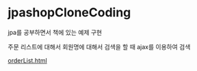 # jpashopCloneCoding
jpa를 공부하면서 책에 있는 예제 구현

주문 리스트에 대해서 회원명에 대해서 검색을 할 때 ajax를 이용하여 검색


[orderList.html](https://github.com/wnghdtjr129/jpashopCloneCoding/blob/main/src/main/resources/templates/order/orderList.html)
